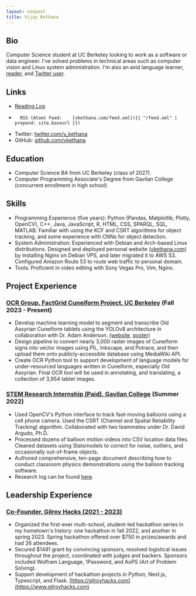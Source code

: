 ```yaml
---
layout: nonpost
title: Vijay Kethana
---
```


## Bio

Computer Science student at UC Berkeley looking to work as a software or data engineer. 
I've solved problems in technical areas such as computer vision and Linux system administration. 
I'm also an avid language learner, [reader](reading_log), and [Twitter user](https://x.com/v_kethana).

## Links

*   [Reading Log](reading_log)
*		RSS (Atom) Feed:	[vkethana.com/feed.xml]({{ "/feed.xml" | prepend: site.baseurl }}) 
*   Twitter: [twitter.com/v\_kethana](https://www.twitter.com/v_kethana)
*   GitHub: [github.com/vkethana](https://www.github.com/vkethana)

## Education

*   Computer Science BA from UC Berkeley (class of 2027).
*   Computer Programming Associate's Degree from Gavilan College (concurrent enrollment in high school)

## Skills

*   Programming Experience (five years): Python (Pandas, Matplotlib, Plotly, OpenCV), C++, Java, JavaScript, R, HTML, CSS, SPARQL, SQL, MATLAB. Familiar with using the KCF and CSRT algorithms for object tracking, and some experience with CNNs for object detection.
*   System Administration: Experienced with Debian and Arch-based Linux distributions. Designed and deployed personal website ([vkethana.com](https://www.vkethana.com)) by installing Nginx on Debian VPS, and later migrated it to AWS S3. Configured Amazon Route 53 to route web traffic to personal domain.
*   Tools: Proficient in video editing with Sony Vegas Pro, Vim, Nginx.

## Project Experience

### [OCR Group, FactGrid Cuneiform Project, UC Berkeley](https://drive.google.com/file/d/1vlQzFKQ6lDvLLq6qpwZd_4Shadr_Uq7i/view) (Fall 2023 - Present)

*   Develop machine learning model to segment and transcribe Old Assyrian Cuneiform tablets using the YOLOv8 architecture in collaboration with Dr. Adam Anderson. ([website](https://database.factgrid.de/wiki/FactGrid:Cuneiform_Project), [poster](https://drive.google.com/file/d/1vlQzFKQ6lDvLLq6qpwZd_4Shadr_Uq7i/view))
*   Design pipeline to convert nearly 3,000 raster images of Cuneiform signs into vector images using PIL, Inkscape, and Potrace, and then upload them onto publicly-accessible database using MediaWiki API.
*   Create OCR Python tool to support development of language models for under-resourced languages written in Cuneiform, especially Old Assyrian. Final OCR tool will be used in annotating, and translating, a collection of 3,954 tablet images.

### [STEM Research Internship (Paid), Gavilan College](https://github.com/vkethana/balloon-tracking-software) (Summer 2022)

*   Used OpenCV's Python interface to track fast-moving balloons using a cell phone camera. Used the CSRT (Channel and Spatial Reliability Tracking) algorithm. Collaborated with two teammates under Dr. David Argudo, Ph.D.
*   Processed dozens of balloon motion videos into CSV location data files. Cleaned datasets using Statsmodels to correct for noise, outliers, and occasionally out-of-frame objects.
*   Authored comprehensive, ten-page document describing how to conduct classroom physics demonstrations using the balloon tracking software.
*   Research log can be found [here](https://www.gavengineering.club/project/4).

## Leadership Experience

### [Co-Founder, Gilroy Hacks (2021 - 2023)](https://gilroyhacks.com)

*   Organized the first-ever multi-school, student-led hackathon series in my hometown's history: one hackathon in fall 2022, and another in spring 2023. Spring hackathon offered over $750 in prizes/awards and had 26 attendees.
*   Secured $1481 grant by convincing sponsors, resolved logistical issues throughout the project, coordinated with judges and backers. Sponsors included Wolfram Language, 1Password, and AoPS (Art of Problem Solving).
*   Support development of hackathon projects in Python, Next.js, Typescript, and Flask. [https://gilroyhacks.com](https://www.gilroyhacks.com)
